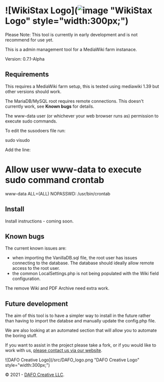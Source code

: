 ![WikiStax Logo](![image](https://github.com/user-attachments/assets/7a8e14cf-8932-4252-8784-45c381503fb5)
 "WikiStax Logo" style="width:300px;")
==================
Please Note: This tool is currently in early development and is not recommend for use yet.

This is a admin management tool for a MediaWiki farm instanace.

Version: 0.7.1-Alpha

## Requirements

This requires a MediaWiki farm setup, this is tested using mediawiki 1.39 but other versions should work.

The MariaDB/MySQL root requires remote connections. This doesn't currently work, see **Known bugs** for details.

The www-data user (or whichever your web browser runs as) permission to execute sudo commands.

To edit the susodoers file run:
  
  sudo visudo

Add the line:

  # Allow user www-data to execute sudo command crontab
  www-data ALL=(ALL) NOPASSWD: /usr/bin/crontab


## Install

Install instructions - coming soon.

## Known bugs

 The current known issues are:

- when importing the VanillaDB.sql file, the root user has issues connecting to the database. The database should ideally allow remote access to the root user.
- the common LocalSettings.php is not being populated with the Wiki field configuration.

The remove Wiki and PDF Archive need extra work.

## Future development

The aim of this tool is to have a simpler way to install in the future rather than having to import the databse and manually update the config.php file.

We are also looking at an automated section that will allow you to automate the boring stuff.

If you want to assist in the project please take a fork, or if you would like to work with us, [please contact us via our website](https://dafocreative.com).

![DAFO Creative Logo](/src/DAFO_logo.png "DAFO Creative Logo" style="width:300px;")

&copy; 2021 - <script>document.write(new Date().getFullYear());</script> [DAFO Creative LLC](https:/dafocreative.com).
